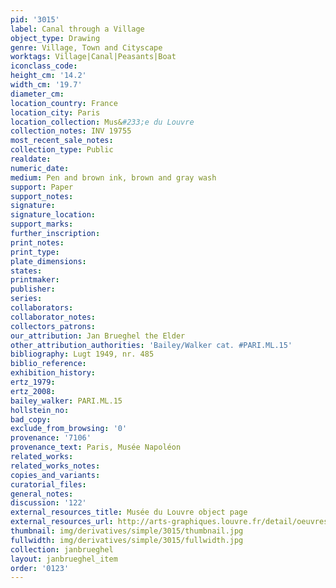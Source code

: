```yaml
---
pid: '3015'
label: Canal through a Village
object_type: Drawing
genre: Village, Town and Cityscape
worktags: Village|Canal|Peasants|Boat
iconclass_code:
height_cm: '14.2'
width_cm: '19.7'
diameter_cm:
location_country: France
location_city: Paris
location_collection: Mus&#233;e du Louvre
collection_notes: INV 19755
most_recent_sale_notes:
collection_type: Public
realdate:
numeric_date:
medium: Pen and brown ink, brown and gray wash
support: Paper
support_notes:
signature:
signature_location:
support_marks:
further_inscription:
print_notes:
print_type:
plate_dimensions:
states:
printmaker:
publisher:
series:
collaborators:
collaborator_notes:
collectors_patrons:
our_attribution: Jan Brueghel the Elder
other_attribution_authorities: 'Bailey/Walker cat. #PARI.ML.15'
bibliography: Lugt 1949, nr. 485
biblio_reference:
exhibition_history:
ertz_1979:
ertz_2008:
bailey_walker: PARI.ML.15
hollstein_no:
bad_copy:
exclude_from_browsing: '0'
provenance: '7106'
provenance_text: Paris, Musée Napoléon
related_works:
related_works_notes:
copies_and_variants:
curatorial_files:
general_notes:
discussion: '122'
external_resources_title: Musée du Louvre object page
external_resources_url: http://arts-graphiques.louvre.fr/detail/oeuvres/1/109897-Canal-traversant-un-village-anime-de-petites-figures
thumbnail: img/derivatives/simple/3015/thumbnail.jpg
fullwidth: img/derivatives/simple/3015/fullwidth.jpg
collection: janbrueghel
layout: janbrueghel_item
order: '0123'
---
```

